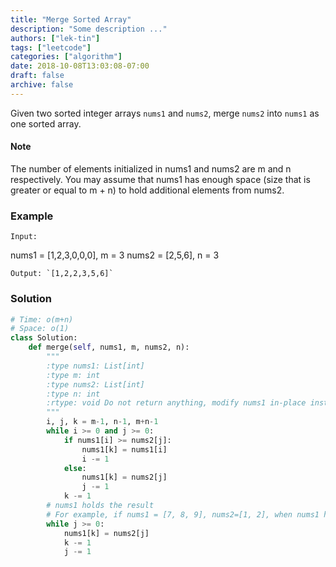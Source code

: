 ```yaml
---
title: "Merge Sorted Array"
description: "Some description ..."
authors: ["lek-tin"]
tags: ["leetcode"]
categories: ["algorithm"]
date: 2018-10-08T13:03:08-07:00
draft: false
archive: false
---
```

Given two sorted integer arrays `nums1` and `nums2`, merge `nums2` into `nums1` as one sorted array.

#### Note
The number of elements initialized in nums1 and nums2 are m and n respectively.
You may assume that nums1 has enough space (size that is greater or equal to m + n) to hold additional elements from nums2.
### Example
```
Input:
```
nums1 = [1,2,3,0,0,0], m = 3
nums2 = [2,5,6],       n = 3
```
Output: `[1,2,2,3,5,6]`
```
### Solution
```python
# Time: o(m+n)
# Space: o(1)
class Solution:
    def merge(self, nums1, m, nums2, n):
        """
        :type nums1: List[int]
        :type m: int
        :type nums2: List[int]
        :type n: int
        :rtype: void Do not return anything, modify nums1 in-place instead.
        """
        i, j, k = m-1, n-1, m+n-1
        while i >= 0 and j >= 0:
            if nums1[i] >= nums2[j]:
                nums1[k] = nums1[i]
                i -= 1
            else:
                nums1[k] = nums2[j]
                j -= 1
            k -= 1
        # nums1 holds the result
        # For example, if nums1 = [7, 8, 9], nums2=[1, 2], when nums1 has been iterated completely(i<0), j needs to keep iterating till it reaches 0 index.
        while j >= 0:
            nums1[k] = nums2[j]
            k -= 1
            j -= 1
```
